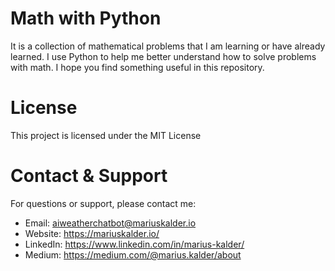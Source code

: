 # Math with Python

It is a collection of mathematical problems that I am learning or have already learned. I use Python to help me better understand how to solve problems with math. I hope you find something useful in this repository.

# License

This project is licensed under the MIT License

# Contact & Support

For questions or support, please contact me:
- Email: aiweatherchatbot@mariuskalder.io
- Website: https://mariuskalder.io/ 
- LinkedIn: https://www.linkedin.com/in/marius-kalder/
- Medium: https://medium.com/@marius.kalder/about 

